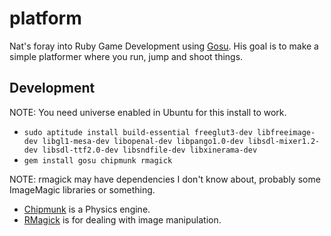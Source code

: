 # platform

Nat's foray into Ruby Game Development using [Gosu][]. His goal is to make a simple platformer where you run, jump and shoot things.

[Gosu]: http://www.libgosu.org/

## Development

 NOTE: You need universe enabled in Ubuntu for this install to work.

 * `sudo aptitude install build-essential freeglut3-dev libfreeimage-dev libgl1-mesa-dev libopenal-dev libpango1.0-dev libsdl-mixer1.2-dev libsdl-ttf2.0-dev libsndfile-dev libxinerama-dev`
 * `gem install gosu chipmunk rmagick`

 NOTE: rmagick may have dependencies I don't know about, probably some ImageMagic libraries or something.

 * [Chipmunk][] is a Physics engine.
 * [RMagick][] is for dealing with image manipulation.

[RMagick]: https://github.com/rmagick/rmagick
[Chipmunk]: https://github.com/slembcke/Chipmunk-Physics
